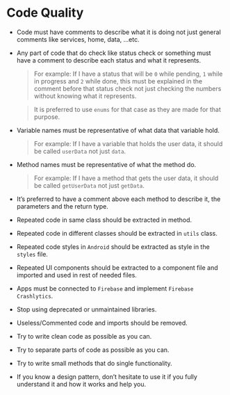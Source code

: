 # Code Quality

- Code must have comments to describe what it is doing not just general comments like services, home, data, ...etc.
- Any part of code that do check like status check or something must have a comment to describe each status and what it represents.

  > For example: If I have a status that will be `0` while pending, `1` while in progress and `2` while done, this must be explained in the comment before that status check not just checking the numbers without knowing what it represents.

  > It is preferred to use `enums` for that case as they are made for that purpose.

- Variable names must be representative of what data that variable hold.

  > For example: If I have a variable that holds the user data, it should be called `userData` not just `data`.

- Method names must be representative of what the method do.

  > For example: If I have a method that gets the user data, it should be called `getUserData` not just `getData`.

- It’s preferred to have a comment above each method to describe it, the parameters and the return type.
- Repeated code in same class should be extracted in method.
- Repeated code in different classes should be extracted in `utils` class.
- Repeated code styles in `Android` should be extracted as style in the `styles` file.
- Repeated UI components should be extracted to a component file and imported and used in rest of needed files.
- Apps must be connected to `Firebase` and implement `Firebase Crashlytics`.
- Stop using deprecated or unmaintained libraries.
- Useless/Commented code and imports should be removed.
- Try to write clean code as possible as you can.
- Try to separate parts of code as possible as you can.
- Try to write small methods that do single functionality.
- If you know a design pattern, don’t hesitate to use it if you fully understand it and how it works and help you.
